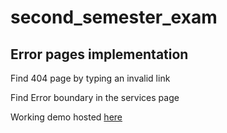 # second_semester_exam

## Error pages implementation

Find 404 page by typing an invalid link

Find Error boundary in the services page


Working demo hosted [here](https://annietah-repos.netlify.app)
